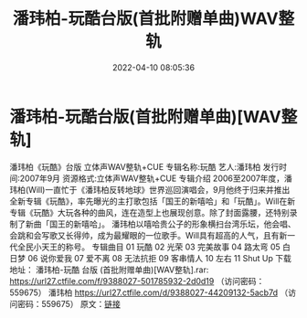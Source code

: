 ﻿---
title: 潘玮柏-玩酷台版(首批附赠单曲)WAV整轨
date: 2022-04-10 08:05:36
categories: WAV车载音乐、镜像
tags: 国语流行
---
# 潘玮柏-玩酷台版(首批附赠单曲)[WAV整轨]

潘玮柏《玩酷》台版 立体声WAV整轨+CUE
专辑名称:玩酷
艺人:潘玮柏
发行时间:2007年9月
资源格式:立体声WAV整轨+CUE
专辑介绍
2006至2007年度，潘玮柏(Will)一直忙于《潘玮柏反转地球》世界巡回演唱会，9月他终于归来并推出全新专辑《玩酷》，率先曝光的主打歌包括「国王的新嘻哈」和「玩酷」。Will在新专辑《玩酷》大玩各种的曲风，连在造型上也展现创意。除了封面露腰，还特别录制了新曲「国王的新嘻哈」。
潘玮柏以嘻哈贵公子的形象横扫台湾乐坛，他会唱、会跳和会写歌又长得帅，成为最耀眼的一位歌手。Will具有超高的人气，且有新一代全民小天王的称号。
专辑曲目
01 玩酷
02 光荣
03 完美故事
04 路太弯
05 白日梦
06 说你爱我
07 爱不离
08 无法抗拒
09 客串情人
10 左右
11 Shut Up
下载地址：
潘玮柏-玩酷 台版 (首批附赠单曲)[WAV整轨].rar: https://url27.ctfile.com/f/9388027-501785932-2d0d19
（访问密码：559675）
潘玮柏
https://url27.ctfile.com/d/9388027-44209132-5acb7d
（访问密码：559675）
原文：[链接](https://blog.sina.com.cn/s/blog_1647c7e7601030wlc.html)